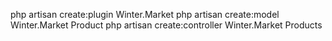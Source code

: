 php artisan create:plugin Winter.Market
php artisan create:model Winter.Market Product
php artisan create:controller Winter.Market Products

